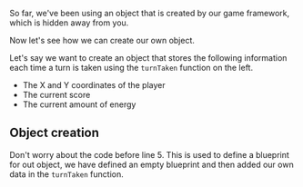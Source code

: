 So far, we've been using an object that is created by our game framework, which is hidden away from you.

Now let's see how we can create our own object.

Let's say we want to create an object that stores the following information each time a turn is taken using the `turnTaken` function on the left.

- The X and Y coordinates of the player
- The current score
- The current amount of energy

## Object creation
Don't worry about the code before line 5. This is used to define a blueprint for out object, we have defined an empty blueprint and then added our own data in the `turnTaken` function.
